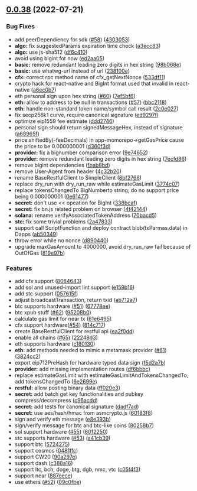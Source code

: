 ## [0.0.38](https://github.com/OneKeyHQ/blockchain-libs/compare/v0.0.16...v0.0.38) (2022-07-21)

### Bug Fixes

- add peerDependiency for sdk ([#58](https://github.com/OneKeyHQ/blockchain-libs/issues/58)) ([4303053](https://github.com/OneKeyHQ/blockchain-libs/commit/4303053aad6645ee725f8965379d72d8c5597aba))
- **algo:** fix suggestedParams expiration time check ([a3ecc83](https://github.com/OneKeyHQ/blockchain-libs/commit/a3ecc83f81f7256fdfc4c33c732045e2e69d58c0))
- **algo:** use js-sha512 ([df6c410](https://github.com/OneKeyHQ/blockchain-libs/commit/df6c410737fc9d5c64eac4b7096819f67367b5d1))
- avoid using bigint for now ([ed2aa05](https://github.com/OneKeyHQ/blockchain-libs/commit/ed2aa052c7dcbefa587fb0dc04bbb7df8133376e))
- **basic:** remove redundant leading zero digits in hex string ([98b068e](https://github.com/OneKeyHQ/blockchain-libs/commit/98b068ea04d7200e19aa6e40031a66f6e920923e))
- **basic:** use whatwg-url instead of url ([238100e](https://github.com/OneKeyHQ/blockchain-libs/commit/238100e57285bdf4e53e68046f87edcd888d1b32))
- **cfx:** correct rpc method name of cfx_getNextNonce ([533df11](https://github.com/OneKeyHQ/blockchain-libs/commit/533df11f09972c4a254045a77143e1de1d4b4544))
- crypto hack for react-native and BigInt format used that invalid in react-native ([a6ec0b7](https://github.com/OneKeyHQ/blockchain-libs/commit/a6ec0b76447c9061303fddd92180f34591ce74e4))
- eth personal sign upon hex string ([#60](https://github.com/OneKeyHQ/blockchain-libs/issues/60)) ([7ef5bf6](https://github.com/OneKeyHQ/blockchain-libs/commit/7ef5bf6c9ab8c44c15160494cb11abcdaea4cf7f))
- **eth:** allow to address to be null in transactions ([#57](https://github.com/OneKeyHQ/blockchain-libs/issues/57)) ([bbc2118](https://github.com/OneKeyHQ/blockchain-libs/commit/bbc2118e217fec07081d3bcbf6ac06e358ad9ebc))
- **eth:** handle non-standard token name/symbol call result ([2c0e027](https://github.com/OneKeyHQ/blockchain-libs/commit/2c0e027ab9edbe3347c2d8bbffe27c9cb994a815))
- fix secp256k1 curve, require canonical signature ([ed9297f](https://github.com/OneKeyHQ/blockchain-libs/commit/ed9297ff943b677e5ca4f1500cddbcf9cbc4f605))
- optimize eip1559 fee estimate ([ddd2746](https://github.com/OneKeyHQ/blockchain-libs/commit/ddd274645325f3159d61f7f70e50b013d62d356c))
- personal sign should return signedMessageHex, instead of signature ([a68965f](https://github.com/OneKeyHQ/blockchain-libs/commit/a68965f1c21777bd0af15ae6d7919cb5148a2950))
- price.shiftedBy(-feeDecimals) in app-momorepo->getGasPrice cause the price to be 0.000000001 ([d360f3d](https://github.com/OneKeyHQ/blockchain-libs/commit/d360f3d65603ece058a0567a5d986f5fccf0ab43))
- **provider:** fix a bignumber comparison error ([9e74652](https://github.com/OneKeyHQ/blockchain-libs/commit/9e74652a6453adbb312764124c8510b7b1d5fb83))
- **provider:** remove redundant leading zero digits in hex string ([7ecfd86](https://github.com/OneKeyHQ/blockchain-libs/commit/7ecfd86c06bb516eb741ad938143ee1ce0b9f0be))
- remove bigint dependencies ([fbab8bd](https://github.com/OneKeyHQ/blockchain-libs/commit/fbab8bd48e605b36d869cb45e2c9e4468da0462f))
- remove User-Agent from header ([4c32b20](https://github.com/OneKeyHQ/blockchain-libs/commit/4c32b20ed071b22b48fa6dfdff2f2c7bab802829))
- rename BaseRestfulClient to SimpleClient ([8bf2766](https://github.com/OneKeyHQ/blockchain-libs/commit/8bf2766094738dced9f50bc87807ca2a3c18c435))
- replace dry_run with dry_run_raw while estimateGasLimit ([3774c07](https://github.com/OneKeyHQ/blockchain-libs/commit/3774c0749b7f6f823e6c172cdbd0ce7b6e325afc))
- replace tokensChangedTo BigNumberto string; do no support price being 0.000000001 ([0e61477](https://github.com/OneKeyHQ/blockchain-libs/commit/0e6147769f63c38415f92ebcde49ab544f01f6a5))
- **secret:** don't use << opeation for BigInt ([338bcaf](https://github.com/OneKeyHQ/blockchain-libs/commit/338bcaf0c06ad44aea32e61d606e8beb47c5a634))
- **secret:** fix bn.js related problem on browser ([4f42144](https://github.com/OneKeyHQ/blockchain-libs/commit/4f421443e746dee8abd4a6f0a3097ec64b98d80a))
- **solana:** rename verifyAssociatedTokenAddress ([70bacd5](https://github.com/OneKeyHQ/blockchain-libs/commit/70bacd5d6b71b5efb96df634b7424f9d185c1347))
- **stc:** fix some trivial problems ([2a47833](https://github.com/OneKeyHQ/blockchain-libs/commit/2a4783311e8296f652761594a878f8a29d2ba16c))
- support call ScriptFunction and deploy contract blob(txParmas.data) in Dapps ([ab50349](https://github.com/OneKeyHQ/blockchain-libs/commit/ab50349ea233abc570bd25e900cd835b0a207b44))
- throw error while no nonce ([d890440](https://github.com/OneKeyHQ/blockchain-libs/commit/d890440c05b90283a9b4a52e6bdeeaf6a0f6c3b1))
- upgrade maxGasAmount to 4000000, avoid dry_run_raw fail because of OutOfGas ([819e97b](https://github.com/OneKeyHQ/blockchain-libs/commit/819e97be84aece18c2f1474cf6f7b07d772d5391))

### Features

- add cfx support ([8084643](https://github.com/OneKeyHQ/blockchain-libs/commit/80846438a75417503030885b75327dc3387a9db9))
- add sol and unused-import lint support ([e159b16](https://github.com/OneKeyHQ/blockchain-libs/commit/e159b16ebeb009e624e48b26ccf68c85ddacb765))
- add stc support ([057615f](https://github.com/OneKeyHQ/blockchain-libs/commit/057615ff886c02b4034e0448aa5797513718484d))
- adjust broadcastTransaction, return txid ([ab712a7](https://github.com/OneKeyHQ/blockchain-libs/commit/ab712a7fc1efbff78f13beb5bfb87bfd69ecb141))
- btc supports hardware ([#51](https://github.com/OneKeyHQ/blockchain-libs/issues/51)) ([67778ee](https://github.com/OneKeyHQ/blockchain-libs/commit/67778eec0b3fed235b60bddeedf30219d16f1af7))
- btc xpub stuff ([#62](https://github.com/OneKeyHQ/blockchain-libs/issues/62)) ([95208b0](https://github.com/OneKeyHQ/blockchain-libs/commit/95208b05a71031c5665d677b31f1503ae4263aa9))
- calculate gas limit for near tx ([61e6495](https://github.com/OneKeyHQ/blockchain-libs/commit/61e6495e4d9d8afc5aeefd5712e509a77a19792c))
- cfx support hardware([#54](https://github.com/OneKeyHQ/blockchain-libs/issues/54)) ([814c717](https://github.com/OneKeyHQ/blockchain-libs/commit/814c7173efbb0eeff35e126beb97079ceba3fab3))
- create BaseRestfulClient for restful api ([ea2f0dd](https://github.com/OneKeyHQ/blockchain-libs/commit/ea2f0dd3f059e056ac594643210ea5e68bc649e5))
- enable all chains ([#65](https://github.com/OneKeyHQ/blockchain-libs/issues/65)) ([22248d3](https://github.com/OneKeyHQ/blockchain-libs/commit/22248d3cf530d53823d14c7ea43c1b7f30ad5b27))
- eth supports hardware ([c180130](https://github.com/OneKeyHQ/blockchain-libs/commit/c180130597a734f39546358c2d378db8b42f3fc1))
- **eth:** add methods needed to mimic a metamask provider ([#61](https://github.com/OneKeyHQ/blockchain-libs/issues/61)) ([3824cc2](https://github.com/OneKeyHQ/blockchain-libs/commit/3824cc2c0bd1926e087958946d05f5ee93cb8bb7))
- export eip712PreHash for hardware typed data sign ([f5d2a7b](https://github.com/OneKeyHQ/blockchain-libs/commit/f5d2a7b44f7b36d786072a19365cd5cd27e9ffee))
- **provider:** add missing implementation routes ([df6bbbc](https://github.com/OneKeyHQ/blockchain-libs/commit/df6bbbc78e822035172f9b7bffeb2e76b9a47950))
- replace estimateGasLimit with estimateGasLimitAndTokensChangedTo, add tokensChangedTo ([6e2699e](https://github.com/OneKeyHQ/blockchain-libs/commit/6e2699e1cbac07f9587dcfbd89c2bc66d72a7508))
- **restful:** allow posting binary data ([ff020e3](https://github.com/OneKeyHQ/blockchain-libs/commit/ff020e3048f8c0de0f2102c0d0531ac5e5fca138))
- **secret:** add batch get key functionalities and pubkey compress/decompress ([c96acdd](https://github.com/OneKeyHQ/blockchain-libs/commit/c96acdd5e523f1ffd59f03f3081071b5ca6b6010))
- **secret:** add tests for canonical signature ([dadf7ad](https://github.com/OneKeyHQ/blockchain-libs/commit/dadf7adc6e56bc2b07d45dee38ac3738e5e9dbd1))
- **secret:** use aes/hash/hmac from asmcrypto.js ([60183f8](https://github.com/OneKeyHQ/blockchain-libs/commit/60183f87f88749d2eef459ee64bc23c9c002ae31))
- sign and verify eth message ([e8e393b](https://github.com/OneKeyHQ/blockchain-libs/commit/e8e393b001ca0f546bfd2d9c3f49b24169ed5284))
- sign/verify message for btc and btc-like coins ([80258b7](https://github.com/OneKeyHQ/blockchain-libs/commit/80258b77bf85bcaa5f89c0c60a666f06eab8db1d))
- sol support hardware ([#55](https://github.com/OneKeyHQ/blockchain-libs/issues/55)) ([6012250](https://github.com/OneKeyHQ/blockchain-libs/commit/6012250b5149349f271f321a0560865c21378ad9))
- stc supports hardware ([#53](https://github.com/OneKeyHQ/blockchain-libs/issues/53)) ([a41cb39](https://github.com/OneKeyHQ/blockchain-libs/commit/a41cb39ca777e6aa57c19feebbe84a5eaac8f31b))
- support btc ([5724275](https://github.com/OneKeyHQ/blockchain-libs/commit/572427513514cd5efb9973eba58199c1705e1dd8))
- support cosmos ([0481ffc](https://github.com/OneKeyHQ/blockchain-libs/commit/0481ffc237adec2a34895f87be28e9bd9dd7cb4c))
- support CW20 ([90a297e](https://github.com/OneKeyHQ/blockchain-libs/commit/90a297e04a957a21d52de4986d3161d40187d966))
- support dash ([c388a16](https://github.com/OneKeyHQ/blockchain-libs/commit/c388a16fb90db28d197cfa6037072f22bfb1fe4a))
- support ltc, bch, doge, btg, dgb, nmc, vtc ([c05f4f3](https://github.com/OneKeyHQ/blockchain-libs/commit/c05f4f362ad22ac3299769f1a15af749f30bb4f4))
- support near ([887eece](https://github.com/OneKeyHQ/blockchain-libs/commit/887eecebb2d9d8ed71e3d3201290bfe75d3f1321))
- use ethers ([#52](https://github.com/OneKeyHQ/blockchain-libs/issues/52)) ([09c0fbe](https://github.com/OneKeyHQ/blockchain-libs/commit/09c0fbe341594053651a639c767f78e6725fc791))
